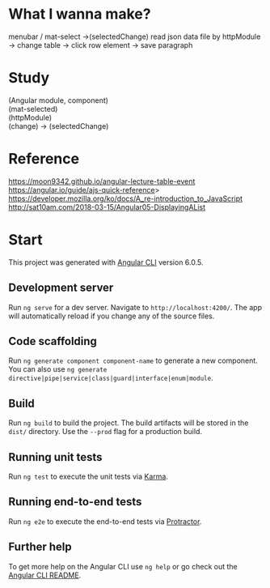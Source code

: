 # What I wanna make?

menubar / mat-select ->(selectedChange) read json data file by httpModule <br>
-> change table -> click row element -> save paragraph 

# Study 
 (Angular module, component) <br>
 (mat-selected) <br>
 (httpModule) <br>
 (change) -> (selectedChange)

# Reference 
<a href="https://moon9342.github.io/angular-lecture-table-event"> https://moon9342.github.io/angular-lecture-table-event</a>
<a href="https://angular.io/guide/ajs-quick-reference"> https://angular.io/guide/ajs-quick-reference</a>>
<a href="https://developer.mozilla.org/ko/docs/A_re-introduction_to_JavaScript">https://developer.mozilla.org/ko/docs/A_re-introduction_to_JavaScript</a>
<a href="http://sat10am.com/2018-03-15/Angular05-DisplayingAList"> http://sat10am.com/2018-03-15/Angular05-DisplayingAList </a>


# Start

This project was generated with [Angular CLI](https://github.com/angular/angular-cli) version 6.0.5.

## Development server

Run `ng serve` for a dev server. Navigate to `http://localhost:4200/`. The app will automatically reload if you change any of the source files.

## Code scaffolding

Run `ng generate component component-name` to generate a new component. You can also use `ng generate directive|pipe|service|class|guard|interface|enum|module`.

## Build

Run `ng build` to build the project. The build artifacts will be stored in the `dist/` directory. Use the `--prod` flag for a production build.

## Running unit tests

Run `ng test` to execute the unit tests via [Karma](https://karma-runner.github.io).

## Running end-to-end tests

Run `ng e2e` to execute the end-to-end tests via [Protractor](http://www.protractortest.org/).

## Further help

To get more help on the Angular CLI use `ng help` or go check out the [Angular CLI README](https://github.com/angular/angular-cli/blob/master/README.md).
